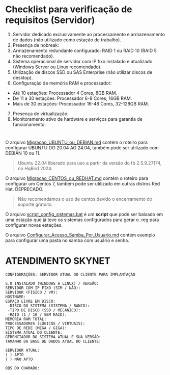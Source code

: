 # Checklist para verificação de requisitos (Servidor)
1. Servidor dedicado exclusivamente ao processamento e armazenamento de dados (não utilizado como estação de trabalho).
2. Presença de nobreak: 
3. Armazenamento redundante configurado: RAID 1 ou RAID 10 (RAID 5 não recomendado).
4. Sistema operacional de servidor com IP fixo instalado e atualizado (Windows Server ou Linux recomendado).
5. Utilização de discos SSD ou SAS Enterprise (não utilizar discos de desktop).
6. Configuração de memória RAM e processador: 
- Até 10 estações: Processador 4 Cores, 8GB RAM.
- De 11 a 30 estações: Processador 6-8 Cores, 16GB RAM.
- Mais de 30 estações: Processador 16-48 Cores, 32-128GB RAM.
7. Presença de virtualização: 
8. Monitoramento ativo de hardware e serviços para garantia de funcionamento:

# 

O arquivo [Migracao_UBUNTU_ou_DEBIAN.md](https://github.com/TI-SKY/Linux-Migracao_e_Configs/blob/main/Migracao_UBUNTU_ou_DEBIAN.md) contém o roteiro para configurar UBUNTU DO 20.04 AO 24.04, também pode ser utilizado com DEBIAN 10 ou 11.

> Ubuntu 22.04 liberado para uso a partir da versão do fb 2.5.9.27174, no HqBird 2024.

O arquivo [Migracao_CENTOS_ou_REDHAT.md](https://github.com/TI-SKY/Linux-Migracao_e_Configs/blob/main/Migracao_CENTOS_ou_REDHAT.md) contém o roteiro para configurar um Centos 7, também pode ser utilizado em outras distros Red Hat. DEPRECADO.

> Não recomendamos o uso de centos devido o encerramento do suporte gratuito.

O arquivo [script_config_sistemas.bat](https://github.com/TI-SKY/Linux-Migracao_e_Configs/blob/main/script_config_sistemas.bat) é um **script** que pode ser baixado em uma estação que já teve os sistemas configurados para gerar o .reg para configurar novas estações.

O arquivo [Configurar_Acesso_Samba_Por_Usuario.md](https://github.com/TI-SKY/Linux-Migracao_e_Configs/blob/main/Configurar_Acesso_Samba_Por_Usuario.md) contém exemplo para configurar uma pasta no samba com usuário e senha.

# ATENDIMENTO SKYNET
```
CONFIGURAÇÕES: SERVIDOR ATUAL DO CLIENTE PARA IMPLANTAÇÃO

S.O INSTALADO (WINDOWS e LINUX) / VERSÃO: 
SERVIDOR COM IP FIXO (SIM / NÃO): 
SERVIDOR (FÍSICO / VM): 
HOSTNAME:
ESPAÇO LIVRE EM DISCO:
 -DISCO DO SISTEMA (SISTEMA / BANCO):
 -TIPO DE DISCO (SSD / MECÂNICO):
 -RAID (1 / 10 / SEM RAID):
MEMÓRIA RAM TOTAL:
PROCESSADORES (LÓGICOS / VIRTUAIS): 
TIPO DE REDE (MEGA / GIGA):
SISTEMA ATUAL DO CLIENTE:
GERENCIADOR DO SISTEMA ATUAL E SUA VERSÃO: 
TAMANHO DA BASE DE DADOS ATUAL DO CLIENTE:

SERVIDOR ATUAL:
( ) APTO 
( ) NÃO APTO

OBS DO CHAMADO:
```
